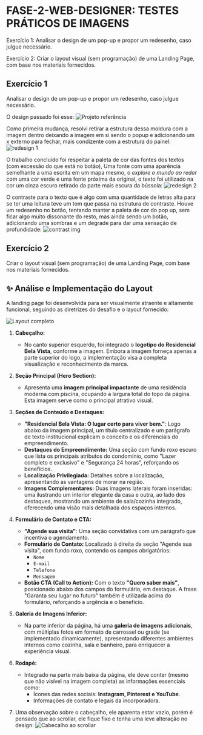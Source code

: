 # FASE-2-WEB-DESIGNER: TESTES PRÁTICOS DE IMAGENS

Exercício 1: Analisar o design de um pop-up e propor um redesenho, caso julgue necessário.

Exercício 2: Criar o layout visual (sem programação) de uma Landing Page, com base nos materiais fornecidos.
## Exercício 1
Analisar o design de um pop-up e propor um redesenho, caso julgue necessário.

O design passado foi esse: 
![Projeto referência](exercicio1/POPUP.jpg)

Como primeira mudança, resolvi retirar a estrutura dessa moldura com a imagem dentro deixando a imagem em si sendo o popup e adicionando um x externo para fechar, mais condizente com a estrutura do painel:
![redesign 1](exercicio1/Redesign_1.png)

O trabalho concluído foi respeitar a paleta de cor das fontes dos textos (com excessão do que está no botão), Uma fonte com uma aparência semelhante a uma escrita em um mapa mesmo, o *explore o mundo ao redor* com uma cor verde e uma fonte próxima da original, o texto foi utilizado na cor um cinza escuro retirado da parte mais escura da bússola:
![redesign 2](exercicio1/Redesign_2.png)

O contraste para o texto que é algo com uma quantidade de letras alta para se ter uma leitura teve um tom que passa na estrutura de contraste. Houve um redesenho no botão, tentando manter a paleta de cor do pop up, sem ficar algo muito dissonante do resto, mas ainda sendo um botão, adicionando uma sombras e um degrade para dar uma sensação de profundidade:
![contrast img](exercicio1/constrast.png)
## Exercício 2
Criar o layout visual (sem programação) de uma Landing Page, com base nos materiais fornecidos.

## ✨ Análise e Implementação do Layout

A landing page foi desenvolvida para ser visualmente atraente e altamente funcional, seguindo as diretrizes do desafio e o layout fornecido:

![Layout completo](exercicio2/completo.jpg)

1.  **Cabeçalho:**
    * No canto superior esquerdo, foi integrado o **logotipo do Residencial Bela Vista**, conforme a imagem. Embora a imagem forneça apenas a parte superior do logo, a implementação visa a completa visualização e reconhecimento da marca.

2.  **Seção Principal (Hero Section):**
    * Apresenta uma **imagem principal impactante** de uma residência moderna com piscina, ocupando a largura total do topo da página. Esta imagem serve como o principal atrativo visual.

3.  **Seções de Conteúdo e Destaques:**
    * **"Residencial Bela Vista: O lugar certo para viver bem."**: Logo abaixo da imagem principal, um título centralizado e um parágrafo de texto institucional explicam o conceito e os diferenciais do empreendimento.
    * **Destaques do Empreendimento:** Uma seção com fundo roxo escuro que lista os principais atributos do condomínio, como "Lazer completo e exclusivo" e "Segurança 24 horas", reforçando os benefícios.
    * **Localização Privilegiada:** Detalhes sobre a localização, apresentando as vantagens de morar na região.
    * **Imagens Complementares:** Duas imagens laterais foram inseridas: uma ilustrando um interior elegante da casa e outra, ao lado dos destaques, mostrando um ambiente de sala/cozinha integrado, oferecendo uma visão mais detalhada dos espaços internos.

4.  **Formulário de Contato e CTA:**
    * **"Agende sua visita"**: Uma seção convidativa com um parágrafo que incentiva o agendamento.
    * **Formulário de Contato:** Localizado à direita da seção "Agende sua visita", com fundo roxo, contendo os campos obrigatórios:
        * `Nome`
        * `E-mail`
        * `Telefone`
        * `Mensagem`
    * **Botão CTA (Call to Action):** Com o texto **"Quero saber mais"**, posicionado abaixo dos campos do formulário, em destaque. A frase "Garanta seu lugar no futuro" também é utilizada acima do formulário, reforçando a urgência e o benefício.

5.  **Galeria de Imagens Inferior:**
    * Na parte inferior da página, há uma **galeria de imagens adicionais**, com múltiplas fotos em formato de carrossel ou grade (se implementado dinamicamente), apresentando diferentes ambientes internos como cozinha, sala e banheiro, para enriquecer a experiência visual.

6.  **Rodapé:**
    * Integrado na parte mais baixa da página, ele deve conter (mesmo que não visível na imagem completa) as informações essenciais como:
        * Ícones das redes sociais: **Instagram, Pinterest e YouTube**.
        * Informações de contato e legais da incorporadora.

7. Uma observação sobre o cabeçalho, ele aparenta estar vazio, porém é pensado que ao scrollar, ele fique fixo e tenha uma leve alteração no design:
![Cabecalho ao scrollar](exercicio2/cabecalhoScroll.jpg)
